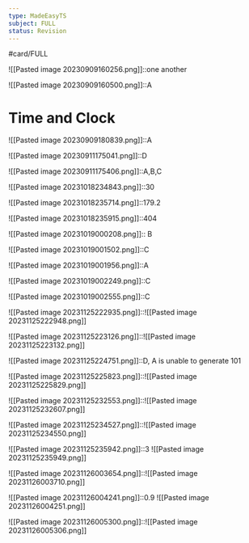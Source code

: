 ```yaml
---
type: MadeEasyTS
subject: FULL
status: Revision
---
```

#card/FULL 

![[Pasted image 20230909160256.png]]::one another


![[Pasted image 20230909160500.png]]::A

# Time and Clock


![[Pasted image 20230909180839.png]]::A

![[Pasted image 20230911175041.png]]::D <!--SR:!2024-01-24,9,190-->

![[Pasted image 20230911175406.png]]::A,B,C

![[Pasted image 20231018234843.png]]::30

![[Pasted image 20231018235714.png]]::179.2 <!--SR:!2024-02-05,21,190-->


![[Pasted image 20231018235915.png]]::404 <!--SR:!2024-01-27,12,190-->

![[Pasted image 20231019000208.png]]:: B

![[Pasted image 20231019001502.png]]::C

![[Pasted image 20231019001956.png]]::A <!--SR:!2024-01-24,9,190-->

![[Pasted image 20231019002249.png]]::C

![[Pasted image 20231019002555.png]]::C <!--SR:!2024-01-19,4,170-->

![[Pasted image 20231125222935.png]]::![[Pasted image 20231125222948.png]]

![[Pasted image 20231125223126.png]]::![[Pasted image 20231125223132.png]]

![[Pasted image 20231125224751.png]]::D, A is unable to generate 101

![[Pasted image 20231125225823.png]]::![[Pasted image 20231125225829.png]]

![[Pasted image 20231125232553.png]]::![[Pasted image 20231125232607.png]]

![[Pasted image 20231125234527.png]]::![[Pasted image 20231125234550.png]]

![[Pasted image 20231125235942.png]]::3 ![[Pasted image 20231125235949.png]]

![[Pasted image 20231126003654.png]]::![[Pasted image 20231126003710.png]] <!--SR:!2023-12-30,2,165-->

![[Pasted image 20231126004241.png]]::0.9 ![[Pasted image 20231126004251.png]]

![[Pasted image 20231126005300.png]]::![[Pasted image 20231126005306.png]]

